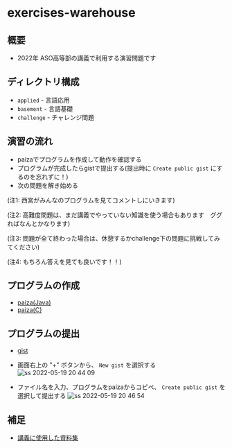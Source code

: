 # exercises-warehouse

## 概要

- 2022年 ASO高等部の講義で利用する演習問題です

## ディレクトリ構成

- `applied`   - 言語応用
- `basement`  - 言語基礎
- `challenge` - チャレンジ問題

## 演習の流れ

- paizaでプログラムを作成して動作を確認する
- プログラムが完成したらgistで提出する(提出時に `Create public gist` にするのを忘れずに！)
- 次の問題を解き始める

(注1: 西宮がみんなのプログラムを見てコメントしにいきます)

(注2: 高難度問題は、まだ講義でやっていない知識を使う場合もあります　ググればなんとかなります)

(注3: 問題が全て終わった場合は、休憩するかchallenge下の問題に挑戦してみてください)

(注4: もちろん答えを見ても良いです！！)


## プログラムの作成

- [paiza(Java)](https://paiza.io/ja/projects/new?language=java)
- [paiza(C)](https://paiza.io/ja/projects/new?language=c)

## プログラムの提出
- [gist](https://gist.github.com/)

- 画面右上の "+" ボタンから、 `New gist` を選択する
![ss 2022-05-19 20 44 09](https://user-images.githubusercontent.com/16466012/169286838-317d7d0c-c7db-411f-8f25-3042dee5a61b.jpg)

- ファイル名を入力、プログラムをpaizaからコピペ、 `Create public gist` を選択して提出する
![ss 2022-05-19 20 46 54](https://user-images.githubusercontent.com/16466012/169287112-184d2db3-7636-4bb2-8818-4944c580faf3.jpg)


## 補足

- [講義に使用した資料集](https://ughvj.com/archives/222)
